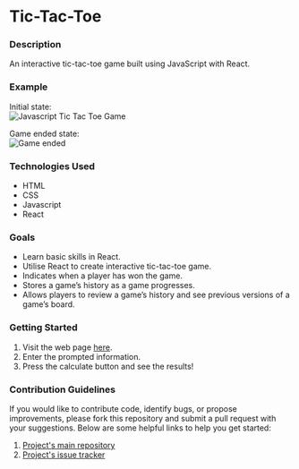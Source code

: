 # Tic-Tac-Toe

### Description
An interactive tic-tac-toe game built using JavaScript with React.

### Example
Initial state:<br>
![Javascript Tic Tac Toe Game](https://user-images.githubusercontent.com/74436899/101283467-775a5280-37d2-11eb-8803-24997bb3b30c.png "JavaScript Tic Tac Toe Game")

Game ended state:<br>
![Game ended](https://user-images.githubusercontent.com/74436899/101283524-d5873580-37d2-11eb-9f4e-067886fbeb10.png "Game ended")

### Technologies Used
* HTML
* CSS
* Javascript
* React

### Goals
* Learn basic skills in React.
* Utilise React to create interactive tic-tac-toe game.
* Indicates when a player has won the game.
* Stores a game’s history as a game progresses.
* Allows players to review a game’s history and see previous versions of a game’s board.

### Getting Started
1. Visit the web page [here](https://daniel-tsiang-tic-tac-toe.netlify.app/).
2. Enter the prompted information.
3. Press the calculate button and see the results!

### Contribution Guidelines
If you would like to contribute code, identify bugs, or propose improvements, please fork this repository and submit a pull request with your suggestions. Below are some helpful links to help you get started:
1. [Project's main repository](https://github.com/DanielTsiang/tic-tac-toe-JSwithReact)
2. [Project's issue tracker](https://github.com/DanielTsiang/tic-tac-toe-JSwithReact)
